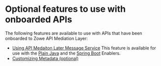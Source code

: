 # Optional features to use with onboarded APIs

The following features are available to use with APIs that have been onboarded to Zowe API Mediation Layer:

* [Using API Medaiton Later Message Service](./api-mediation-message-service.md) 
    This feature is available for use with the [Plain Java](./onboard-plain-java-enabler.md) and the [Spring Boot](./onboard-spring-boot-enabler.md) Enablers.
* [Customizing Metadata (optional)](./custom-metadata.md)